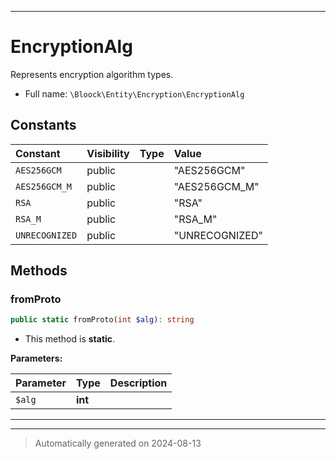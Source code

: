 ***

# EncryptionAlg

Represents encryption algorithm types.



* Full name: `\Bloock\Entity\Encryption\EncryptionAlg`


## Constants

| Constant | Visibility | Type | Value |
|:---------|:-----------|:-----|:------|
|`AES256GCM`|public| |&quot;AES256GCM&quot;|
|`AES256GCM_M`|public| |&quot;AES256GCM_M&quot;|
|`RSA`|public| |&quot;RSA&quot;|
|`RSA_M`|public| |&quot;RSA_M&quot;|
|`UNRECOGNIZED`|public| |&quot;UNRECOGNIZED&quot;|


## Methods


### fromProto



```php
public static fromProto(int $alg): string
```



* This method is **static**.




**Parameters:**

| Parameter | Type | Description |
|-----------|------|-------------|
| `$alg` | **int** |  |





***


***
> Automatically generated on 2024-08-13
